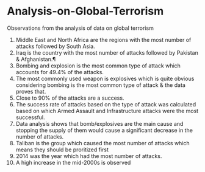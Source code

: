# Analysis-on-Global-Terrorism
Observations from the analysis of data on global terrorism
1. Middle East and North Africa are the regions with the most number of attacks followed by South Asia.
2. Iraq is the country with the most number of attacks followed by Pakistan & Afghanistan.¶
3. Bombing and explosion is the most common type of attack which accounts for 49.4% of the attacks.
4. The most commonly used weapon is explosives which is quite obvious considering bombing is the most common type of attack & the data proves that.
5. Close to 90% of the attacks are a success.
6. The success rate of attacks based on the type of attack was calculated based on which Armed Assault and Infrastructure attacks were the most successful.
7. Data analysis shows that bomb/explosives are the main cause and stopping the supply of them would cause a significant decrease in the number of attacks.
8. Taliban is the group which caused the most number of attacks which means they should be proritized first
9. 2014 was the year which had the most number of attacks.
10. A high increase in the mid-2000s is observed
